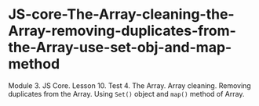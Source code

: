 # JS-core-The-Array-cleaning-the-Array-removing-duplicates-from-the-Array-use-set-obj-and-map-method
Module 3. JS Core. Lesson 10. Test 4. The Array. Array cleaning. Removing duplicates from the Array. Using `Set()` object and `map()` method of Array.
